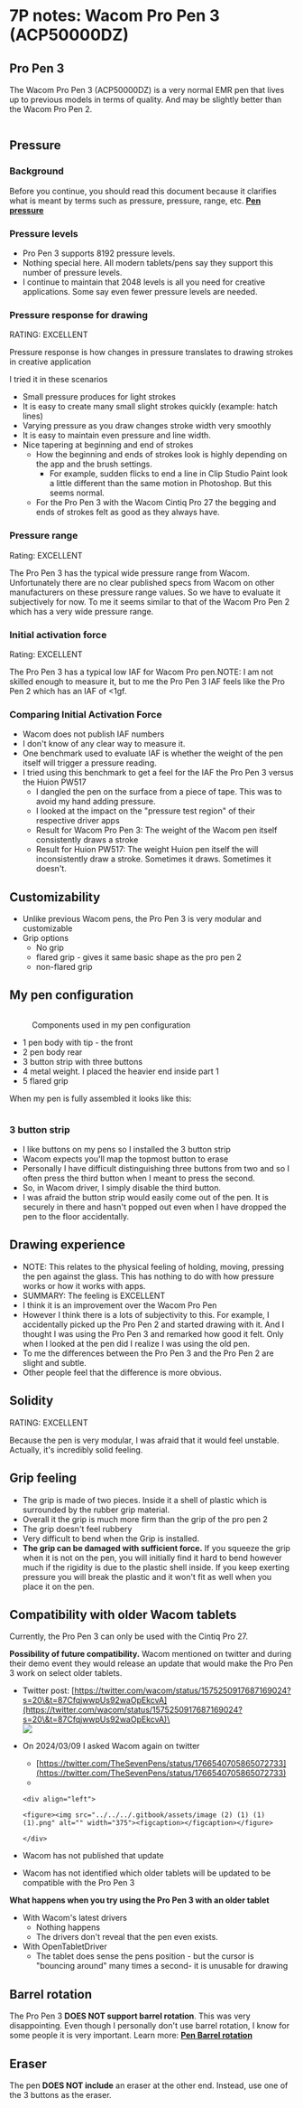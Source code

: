 # 7P notes: Wacom Pro Pen 3 (ACP50000DZ)

## Pro Pen 3

The Wacom Pro Pen 3 (ACP50000DZ) is a very normal EMR pen that lives up to previous models in terms of quality. And may be slightly better than the Wacom Pro Pen 2.&#x20;

<figure><img src="../../../.gitbook/assets/Wacom Pro Pen 3 (ACP50000DZ).jpg" alt=""><figcaption></figcaption></figure>

## Pressure&#x20;

### Background

Before you continue, you should read this document because it clarifies what is meant by terms such as pressure, pressure, range, etc. [**Pen pressure**](../../../core-features/pen-pressure.md)  &#x20;

### Pressure levels

* Pro Pen 3 supports 8192 pressure levels.
* Nothing special here. All modern tablets/pens say they support this number of pressure levels.
* I continue to maintain that 2048 levels is all you need for creative applications. Some say even fewer pressure levels are needed.

### Pressure response for drawing

RATING: EXCELLENT

Pressure response is how changes in pressure translates to drawing strokes in creative application

I tried it in these scenarios

* Small pressure produces for light strokes&#x20;
* It is easy to create many small slight strokes quickly (example: hatch lines)&#x20;
* Varying pressure as you draw changes stroke width very smoothly&#x20;
* It is easy to maintain even pressure and line width.
* Nice tapering at beginning and end of strokes
  * How the beginning and ends of strokes look is highly depending on the app and the brush settings.
    * For example, sudden flicks to end a line in Clip Studio Paint look a little different than the same motion in Photoshop. But this seems normal.
  * For the Pro Pen 3 with the Wacom Cintiq Pro 27 the begging and ends of strokes felt as good as they always have.&#x20;

### Pressure range&#x20;

Rating: EXCELLENT

The Pro Pen 3 has the typical wide pressure range from Wacom. Unfortunately there are no clear published specs from Wacom on other manufacturers on these pressure range values. So we have to evaluate it subjectively for now. To me it seems similar to that of the Wacom Pro Pen 2 which has a very wide pressure range.

### Initial activation force

Rating: EXCELLENT

The Pro Pen 3 has a typical low IAF for Wacom Pro pen.NOTE: I am not skilled enough to measure it, but to me the Pro Pen 3 IAF feels like the Pro Pen 2 which has an IAF of <1gf.&#x20;

### Comparing Initial Activation Force

* Wacom does not publish IAF numbers
* I don't know of any clear way to measure it.
* One benchmark used to evaluate IAF is whether the weight of the pen itself will trigger a pressure reading.
* I tried using this benchmark to get a feel for the IAF the Pro Pen 3 versus the Huion PW517
  * I dangled the pen on the surface from a piece of tape. This was to avoid my hand adding pressure.
  * I looked at the impact on the "pressure test region" of their respective driver apps
  * Result for Wacom Pro Pen 3: The weight of the Wacom pen itself consistently draws a stroke
  * Result for Huion PW517: The weight Huion pen itself the will inconsistently draw a stroke. Sometimes it draws. Sometimes it doesn't.

## Customizability

* Unlike previous Wacom pens, the Pro Pen 3 is very modular and customizable
* Grip options
  * No grip
  * flared grip - gives it same basic shape as the pro pen 2
  * non-flared grip

## My pen configuration

<figure><img src="../../../.gitbook/assets/pen disassembled-numbered.jpg" alt=""><figcaption><p>Components used in my pen configuration</p></figcaption></figure>

* 1 pen body with tip - the front
* 2 pen body rear
* 3 button strip with three buttons
* 4 metal weight. I placed the heavier end inside part 1
* 5 flared grip

When my pen is fully assembled it looks like this:

<figure><img src="../../../.gitbook/assets/pen assembled.jpg" alt=""><figcaption></figcaption></figure>

### 3 button strip

* I like buttons on my pens so I installed the 3 button strip
* Wacom expects you'll map the topmost button to erase
* Personally I have difficult distinguishing three buttons from two and so I often press the third button when I meant to press the second.
* So, in Wacom driver, I simply disable the third button.
* I was afraid the button strip would easily come out of the pen. It is securely in there and hasn't popped out even when I have dropped the pen to the floor accidentally.

## Drawing experience

* NOTE: This relates to the physical feeling of holding, moving, pressing the pen against the glass. This has nothing to do with how pressure works or how it works with apps.
* SUMMARY: The feeling is EXCELLENT
* I think it is an improvement over the Wacom Pro Pen&#x20;
* However I think there is a lots of subjectivity to this. For example, I accidentally picked up the Pro Pen 2 and started drawing with it. And I thought I was using the Pro Pen 3 and remarked how good it felt. Only when I looked at the pen did I realize I was using the old pen.
* To me the differences between the Pro Pen 3 and the Pro Pen 2 are slight and subtle.&#x20;
* Other people feel that the difference is more obvious.

## Solidity

RATING: EXCELLENT

Because the pen is very modular, I was afraid that it would feel unstable. Actually, it's incredibly solid feeling.

## Grip feeling

* The grip is made of two pieces. Inside it a shell of plastic which is surrounded by the rubber grip material.
* Overall it the grip is much more firm than the grip of the pro pen 2&#x20;
* The grip doesn't feel rubbery
* Very difficult to bend when the Grip is installed.
* **The grip can be damaged with sufficient force.** If you squeeze the grip when it is not on the pen, you will initially find it hard to bend however much if the rigidity is due to the plastic shell inside. If you keep exerting pressure you will break the plastic and it won't fit as well when you place it on the pen.

## Compatibility with older Wacom tablets

Currently, the Pro Pen 3 can only be used with the Cintiq Pro 27.

**Possibility of future compatibility.** Wacom mentioned on twitter and during their demo event they would release an update that would make the Pro Pen 3 work on select older tablets.

* Twitter post: [https://twitter.com/wacom/status/1575250917687169024?s=20\&t=87CfqjwwpUs92waOpEkcvA](https://twitter.com/wacom/status/1575250917687169024?s=20\&t=87CfqjwwpUs92waOpEkcvA)\
  \
  ![](<../../../.gitbook/assets/image (312).png>)
* On 2024/03/09 I asked Wacom again on twitter
  * [https://twitter.com/TheSevenPens/status/1766540705865072733](https://twitter.com/TheSevenPens/status/1766540705865072733)
  *

      <div align="left">

      <figure><img src="../../../.gitbook/assets/image (2) (1) (1) (1).png" alt="" width="375"><figcaption></figcaption></figure>

      </div>
* Wacom has not published that update
* Wacom has not identified which older tablets will be updated to be compatible with the Pro Pen 3

**What happens when you try using the Pro Pen 3 with an older tablet**

* With Wacom's latest drivers
  * Nothing happens
  * The drivers don't reveal that the pen even exists.
* With OpenTabletDriver
  * The tablet does sense the pens position - but the cursor is "bouncing around" many times a second- it is unusable for drawing

## Barrel rotation

The Pro Pen 3 **DOES NOT support barrel rotation**. This was very disappointing. Even though I personally don't use barrel rotation, I know for some people it is very important. Learn more: [**Pen Barrel rotation**](../../../core-features/pen-barrel-rotation.md)  &#x20;

## Eraser

The pen **DOES NOT include** an eraser at the other end. Instead, use one of the 3 buttons as the eraser.
